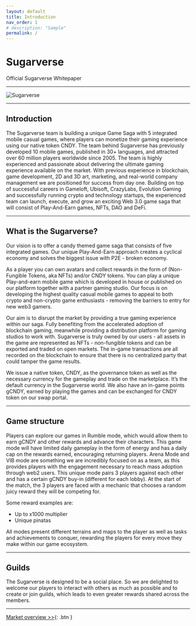 ```yaml
---
layout: default
title: Introduction
nav_order: 1
# description: "Sample"
permalink: /
---
```


# Sugarverse

Official Sugarverse Whitepaper

---

![Sugarverse](/assets/introduction.png)

---

## Introduction

The Sugarverse team is building a unique Game Saga with 5 integrated mobile casual games, where players can monetize their gaming experience using our native token CNDY. The team behind Sugarverse has previously developed 10 mobile games, published in 30+ languages, and attracted over 60 million players worldwide since 2005. The team is highly experienced and passionate about delivering the ultimate gaming experience available on the market. With previous experience in blockchain, game development, 2D and 3D art, marketing, and real-world company management we are positioned for success from day one. Building on top of successful careers in Gameloft, Ubisoft, CrazyLabs, Evolution Gaming and successfully running crypto and technology startups, the experienced team can launch, execute, and grow an exciting Web 3.0 game saga that will consist of Play-And-Earn games, NFTs, DAO and DeFi.

---

## What is the Sugarverse?

Our vision is to offer a candy themed game saga that consists of five integrated games. Our unique Play-And-Earn approach creates a cyclical economy and solves the biggest issue with P2E - broken economy.

As a player you can own avatars and collect rewards in the form of (Non-Fungible Tokens, aka NFTs) and/or CNDY tokens. You can play a unique Play-and-earn mobile game which is developed in house or published on our platform together with a partner gaming studio. Our focus is on developing the highest quality casual mobile games to appeal to both crypto and non-crypto game enthusiasts - removing the barriers to entry for new web3 gamers.

Our aim is to disrupt the market by providing a true gaming experience within our saga. Fully benefiting from the accelerated adoption of blockchain gaming, meanwhile providing a distribution platform for gaming studios to work with.
Sugarverse is truly owned by our users - all assets in the game are represented as NFTs - non-fungible tokens and can be exported and traded on open markets. The in-game transactions are all recorded on the blockchain to ensure that there is no centralized party that could tamper the game results.

We issue a native token, CNDY, as the governance token as well as the necessary currency for the gameplay and trade on the marketplace. It’s the default currency in the Sugarverse world. We also have an in-game points gCNDY, earned by playing the games and can be exchanged for CNDY token on our swap portal.

---

## Game structure

Players can explore our games in Rumble mode, which would allow them to earn gCNDY and other rewards and advance their characters. This game mode will have limited daily gameplay in the form of energy and has a daily cap on the rewards earned, encouraging returning players. Arena Mode and VIB mode are something we are incredibly focused on as a team, as this provides players with the engagement necessary to reach mass adoption through web2 users. This unique mode pairs 3 players against each other and has a certain gCNDY buy-in (different for each lobby). At the start of the match, the 3 players are faced with a mechanic that chooses a random juicy reward they will be competing for.

Some reward examples are:

- Up to x1000 multiplier
- Unique pinatas

All modes present different terrains and maps to the player as well as tasks and achievements to conquer, rewarding the players for every move they make within our game ecosystem.

---

## Guilds

The Sugarverse is designed to be a social place. So we are delighted to welcome our players to interact with others as much as possible and to create or join guilds, which leads to even greater rewards shared across the members.

---

[Market overview >>](https://sugarverse.github.io/2_market_overview.html){: .btn }
